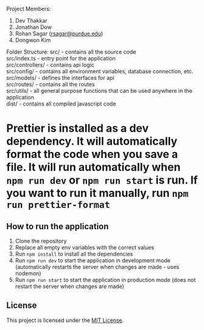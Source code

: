 Project Members:
1) Dev Thakkar
2) Jonathan Dow
3) Rohan Sagar (rsagar@purdue.edu)
4) Dongwon Kim

Folder Structure:
src/ - contains all the source code  <br />
src/index.ts - entry point for the application  <br />
src/controllers/ - contains api logic  <br />
src/config/ - contains all environment variables, database connection, etc.  <br />
src/models/ - defines the interfaces for api  <br />
src/routes/ - contains all the routes  <br />
src/utils/ - all general purpose functions that can be used anywhere in the application  <br />
dist/ - contains all compiled javascript code  <br />
# Prettier is installed as a dev dependency. It will automatically format the code when you save a file. It will run automatically when `npm run dev` or `npm run start` is run. If you want to run it manually, run `npm run prettier-format`
## How to run the application
1) Clone the repository
2) Replace all empty env variables with the correct values
3) Run `npm install` to install all the dependencies
4) Run `npm run dev` to start the application in development mode (automatically restarts the server when changes are made - uses nodemon)
5) Run `npm run start` to start the application in production mode (does not restart the server when changes are made)


## License

This project is licensed under the [MIT License](LICENSE).